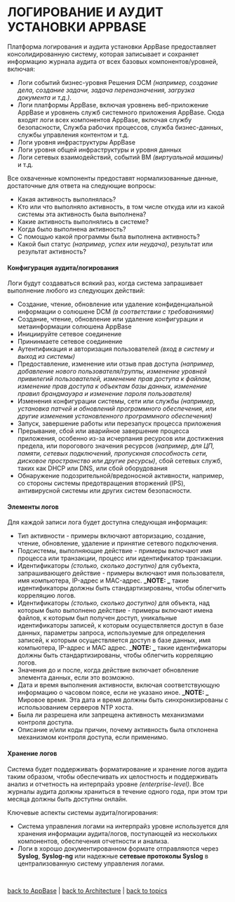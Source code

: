 # ЛОГИРОВАНИЕ И АУДИТ УСТАНОВКИ APPBASE

Платформа логирования и аудита установки AppBase предоставляет консолидированную систему, которая записывает и сохраняет информацию журнала аудита от всех базовых компонентов/уровней, включая:
* Логи событий бизнес-уровня Решения DCM _(например, создание дела, создание задачи, задача переназначения, загрузка документа и т.д.)_.
* Логи платформы AppBase, включая уровнень веб-приложение AppBase и уровнень служб системного приложения AppBase.
Сюда входят логи всех компонентов AppBase, включая службу безопасности, Служба рабочих процессов, служба бизнес-данных, службы управления контентом и т.д.
* Логи уровня инфраструктуры AppBase
* Логи уровня общей инфраструктуры и уровня данных
* Логи сетевых взаимодействий, событий ВМ _(виртуальной машины)_ и т.д.

Все охваченные компоненты предоставят нормализованные данные, достаточные для ответа на следующие вопросы:
* Какая активность выполнялась?
* Кто или что выполняло активность, в том числе откуда или из какой системы эта активность была выполнена?
* Какие активность выполнялись в системе?
* Когда было выполнена активность?
* С помощью какой программы была выполнена активность?
* Какой был статус _(например, успех или неудача)_, результат или результат активность?

#### Конфигурация аудита/логирования
Логи будут создаваться всякий раз, когда система запрашивает выполнение любого из следующих действий:
* Создание, чтение, обновление или удаление конфиденциальной информации о солюшене DCM _(в соответствии с требованиями)_
* Создание, чтение, обновление или удаление конфигурации и метаинформации солюшена AppBase
* Инициируйте сетевое соединение
* Прининмаете сетевое соединение
* Аутентификация и авторизация пользователей _(вход в систему и выход из системы)_
* Предоставление, изменение или отзыв прав доступа _(например, добавление нового пользователя/группы, изменение уровней привилегий пользователей, изменение прав доступа к файлам, изменение прав доступа к объектам базы данных, изменение правил брандмауэра и изменение пароля пользователя)_
* Изменения конфигурации системы, сети или службы _(например, установка патчей и обновлений программного обеспечения, или другие изменения установленного программного обеспечения)_
* Запуск, завершение работы или перезапуск процесса приложения
* Прерывание, сбой или аварийное завершение процесса приложения, особенно из-за исчерпания ресурсов или достижения предела, или порогового значения ресурсов _(например, для ЦП, памяти, сетевых подключений, пропускная способность сети, дисковое пространство или другие ресурсы)_, сбой сетевых служб, таких как DHCP или DNS, или сбой оборудования
* Обнаружение подозрительной/вредоносной активности, например, со стороны системы предотвращения вторжений (IPS), антивирусной системы или других систем безопасности.

#### Элементы логов
Для каждой записи лога будет доступна следующая информация:
* Тип активности - примеры включают авторизацию, создание, чтение, обновление, удаление и принятие сетевого подключения.
* Подсистемы, выполняющие действие - примеры включают имя процесса или транзакции, процесс или идентификатор транзакции.
* Идентификаторы _(столько, сколько доступно)_ для субъекта, запрашивающего действие - примеры включают имя пользователя, имя компьютера, IP-адрес и MAC-адрес.
**_NOTE: _** такие идентификаторы должны быть стандартизированы, чтобы облегчить корреляцию логов.
* Идентификаторы _(столько, сколько доступно)_ для объекта, над которым было выполнено действие - примеры включают имена файлов, к которым был получен доступ, уникальные идентификаторы записей, к которым осуществляется доступ в базе данных, параметры запроса, используемые для определения записей, к которым осуществляется доступ в базе данных, имя компьютера, IP-адрес и MAC адрес.
**_NOTE: _** такие идентификаторы должны быть стандартизированы, чтобы облегчить корреляцию логов.
* Значения до и после, когда действие включает обновление элемента данных, если это возможно.
* Дата и время выполнения активности, включая соответствующую информацию о часовом поясе, если не указано иное.
**_NOTE: _**  Мировое время. Эта дата и время должны быть синхронизированы с использованием серверов NTP хоста.
* Была ли разрешена или запрещена активность механизмами контроля доступа.
* Описание и/или коды причин, почему активность была отклонена механизмом контроля доступа, если применимо.

#### Хранение логов
Система будет поддерживать форматирование и хранение логов аудита таким образом, чтобы обеспечивать их целостность и поддерживать анализ и отчетность на интерпрайз уровне _(enterprise-level)_. Все журналы аудита должны храниться в течение одного года, при этом три месяца должны быть доступны онлайн.

Ключевые аспекты системы аудита/логирования:
* Система управления логами на интерпрайз уровне используется для хранения информации аудита/логов, поступающей из нескольких компонентов, обеспечения отчетности и анализа.
* Логи в хорошо документированном формате отправляются через **Syslog**, **Syslog-ng** или надежные **сетевые протоколы Syslog** в централизованную систему управления логами.


<br/>

[back to AppBase](https://github.com/CrappyCodeMaker/ECCENTEX-KNOWLEGE/blob/main/Content/1%20Start%20work/1.2%20AppBase/AppBase.md) | [back to Architecture](https://github.com/CrappyCodeMaker/ECCENTEX-KNOWLEGE/blob/main/Content/1%20Start%20work/1.2%20AppBase/2.3%20INSTALLATION%20ARCHITECTURE/InstallationArchitecture.md) | [back to topics](https://github.com/CrappyCodeMaker/ECCENTEX-KNOWLEGE/tree/main/Content/0%20Topics/Topics.md)